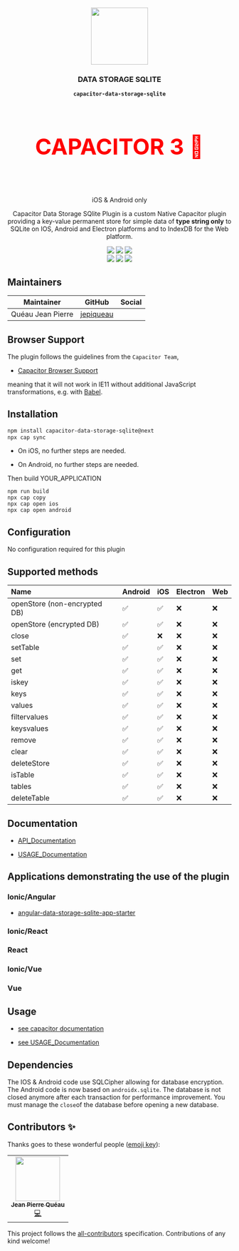 <p align="center"><br><img src="https://user-images.githubusercontent.com/236501/85893648-1c92e880-b7a8-11ea-926d-95355b8175c7.png" width="128" height="128" /></p>
<h3 align="center">DATA STORAGE SQLITE</h3>
<p align="center"><strong><code>capacitor-data-storage-sqlite</code></strong></p>
<br>
<p align="center" style="font-size:50px;color:red"><strong>CAPACITOR 3 🚧</strong></p><br>
<p align="center">
  iOS & Android only</p>
<p align="center">
  Capacitor Data Storage SQlite Plugin is a custom Native Capacitor plugin providing a key-value permanent store for simple data of <strong>type string only</strong> to SQLite on IOS, Android and Electron platforms and to IndexDB for the Web platform.</p>

<p align="center">
  <img src="https://img.shields.io/maintenance/yes/2021?style=flat-square" />
  <a href="https://github.com/jepiqueau/capacitor-data-storage-sqlite/actions?query=workflow%3A%22CI%22"><img src="https://img.shields.io/github/workflow/status/jepiqueau/capacitor-data-storage-sqlite/CI?style=flat-square" /></a>
  <a href="https://www.npmjs.com/package/jepiqueau/capacitor-data-storage-sqlite"><img src="https://img.shields.io/npm/l/capacitor-data-storage-sqlite.svg?style=flat-square" /></a>
<br>
  <a href="https://www.npmjs.com/package/jepiqueau/capacitor-data-storage-sqlite"><img src="https://img.shields.io/npm/dw/capacitor-data-storage-sqlite?style=flat-square" /></a>
  <a href="https://www.npmjs.com/package/jepiqueau/capacitor-data-storage-sqlite"><img src="https://img.shields.io/npm/v/capacitor-data-storage-sqlite?style=flat-square" /></a>
<!-- ALL-CONTRIBUTORS-BADGE:START - Do not remove or modify this section -->
<a href="#contributors-"><img src="https://img.shields.io/badge/all%20contributors-1-orange?style=flat-square" /></a>
<!-- ALL-CONTRIBUTORS-BADGE:END -->
</p>

## Maintainers

| Maintainer        | GitHub                                    | Social |
| ----------------- | ----------------------------------------- | ------ |
| Quéau Jean Pierre | [jepiqueau](https://github.com/jepiqueau) |        |

## Browser Support

The plugin follows the guidelines from the `Capacitor Team`,

- [Capacitor Browser Support](https://capacitorjs.com/docs/v3/web#browser-support)

meaning that it will not work in IE11 without additional JavaScript transformations, e.g. with [Babel](https://babeljs.io/).

## Installation

```bash
npm install capacitor-data-storage-sqlite@next
npx cap sync
```

- On iOS, no further steps are needed.

- On Android, no further steps are needed.

Then build YOUR_APPLICATION

```
npm run build
npx cap copy
npx cap open ios
npx cap open android
```

## Configuration

No configuration required for this plugin

## Supported methods

| Name                         | Android | iOS | Electron | Web |
| :--------------------------- | :------ | :-- | :------- | :-- |
| openStore (non-encrypted DB) | ✅      | ✅  | ❌       | ❌  |
| openStore (encrypted DB)     | ✅      | ✅  | ❌       | ❌  |
| close                        | ✅      | ❌  | ❌       | ❌  |
| setTable                     | ✅      | ✅  | ❌       | ❌  |
| set                          | ✅      | ✅  | ❌       | ❌  |
| get                          | ✅      | ✅  | ❌       | ❌  |
| iskey                        | ✅      | ✅  | ❌       | ❌  |
| keys                         | ✅      | ✅  | ❌       | ❌  |
| values                       | ✅      | ✅  | ❌       | ❌  |
| filtervalues                 | ✅      | ✅  | ❌       | ❌  |
| keysvalues                   | ✅      | ✅  | ❌       | ❌  |
| remove                       | ✅      | ✅  | ❌       | ❌  |
| clear                        | ✅      | ✅  | ❌       | ❌  |
| deleteStore                  | ✅      | ✅  | ❌       | ❌  |
| isTable                      | ✅      | ✅  | ❌       | ❌  |
| tables                       | ✅      | ✅  | ❌       | ❌  |
| deleteTable                  | ✅      | ✅  | ❌       | ❌  |

## Documentation

- [API_Documentation](https://github.com/jepiqueau/capacitor-data-storage-sqlite/blob/master/docs/API.md)

- [USAGE_Documentation](https://github.com/jepiqueau/capacitor-data-storage-sqlite/blob/master/docs/USAGE.md)

## Applications demonstrating the use of the plugin

### Ionic/Angular

- [angular-data-storage-sqlite-app-starter](https://github.com/jepiqueau/angular-data-storage-sqlite-app-starter)


### Ionic/React


### React


### Ionic/Vue


### Vue


## Usage

- [see capacitor documentation](https://capacitor.ionicframework.com/docs/getting-started/with-ionic)

- [see USAGE_Documentation](https://github.com/jepiqueau/capacitor-data-storage-sqlite/blob/master/docs/USAGE.md)

## Dependencies

The IOS & Android code use SQLCipher allowing for database encryption. 
The Android code is now based on `androidx.sqlite`. The database is not closed anymore after each transaction for performance improvement.
You must manage the `close`of the database before opening a new database.

## Contributors ✨

Thanks goes to these wonderful people ([emoji key](https://allcontributors.org/docs/en/emoji-key)):

<!-- ALL-CONTRIBUTORS-LIST:START - Do not remove or modify this section -->
<!-- prettier-ignore-start -->
<!-- markdownlint-disable -->
<table>
  <tr>
    <td align="center"><a href="https://github.com/jepiqueau"><img src="https://avatars3.githubusercontent.com/u/16580653?v=4" width="100px;" alt=""/><br /><sub><b>Jean Pierre Quéau</b></sub></a><br /><a href="https://github.com/capacitor-community/sqlite/commits?author=jepiqueau" title="Code">💻</a></td>
  </tr>
</table>

<!-- markdownlint-enable -->
<!-- prettier-ignore-end -->

<!-- ALL-CONTRIBUTORS-LIST:END -->

This project follows the [all-contributors](https://github.com/all-contributors/all-contributors) specification. Contributions of any kind welcome!

